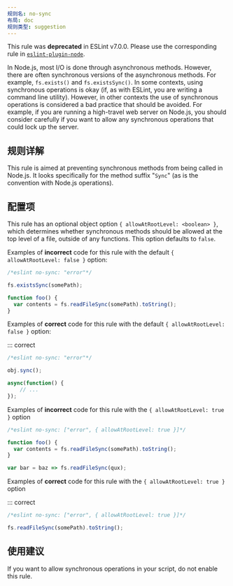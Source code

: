 ```yaml
---
规则名: no-sync
布局: doc
规则类型: suggestion
---
```



This rule was **deprecated** in ESLint v7.0.0. Please use the corresponding rule in [`eslint-plugin-node`](https://github.com/mysticatea/eslint-plugin-node).

In Node.js, most I/O is done through asynchronous methods. However, there are often synchronous versions of the asynchronous methods. For example, `fs.exists()` and `fs.existsSync()`. In some contexts, using synchronous operations is okay (if, as with ESLint, you are writing a command line utility). However, in other contexts the use of synchronous operations is considered a bad practice that should be avoided. For example, if you are running a high-travel web server on Node.js, you should consider carefully if you want to allow any synchronous operations that could lock up the server.

## 规则详解

This rule is aimed at preventing synchronous methods from being called in Node.js. It looks specifically for the method suffix "`Sync`" (as is the convention with Node.js operations).

## 配置项

This rule has an optional object option `{ allowAtRootLevel: <boolean> }`, which determines whether synchronous methods should be allowed at the top level of a file, outside of any functions. This option defaults to `false`.

Examples of **incorrect** code for this rule with the default `{ allowAtRootLevel: false }` option:



```js
/*eslint no-sync: "error"*/

fs.existsSync(somePath);

function foo() {
  var contents = fs.readFileSync(somePath).toString();
}
```

Examples of **correct** code for this rule with the default `{ allowAtRootLevel: false }` option:

::: correct

```js
/*eslint no-sync: "error"*/

obj.sync();

async(function() {
    // ...
});
```

Examples of **incorrect** code for this rule with the `{ allowAtRootLevel: true }` option



```js
/*eslint no-sync: ["error", { allowAtRootLevel: true }]*/

function foo() {
  var contents = fs.readFileSync(somePath).toString();
}

var bar = baz => fs.readFileSync(qux);
```

Examples of **correct** code for this rule with the `{ allowAtRootLevel: true }` option

::: correct

```js
/*eslint no-sync: ["error", { allowAtRootLevel: true }]*/

fs.readFileSync(somePath).toString();
```

## 使用建议

If you want to allow synchronous operations in your script, do not enable this rule.

